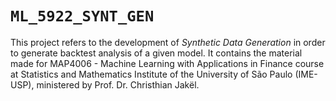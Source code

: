 ﻿# `ML_5922_SYNT_GEN`

This project refers to the development of *Synthetic Data Generation* in order to generate backtest analysis of a given model. It contains the material made for MAP4006 - Machine Learning with Applications in Finance course at Statistics and Mathematics Institute of the University of São Paulo (IME-USP), ministered by Prof. Dr. Christhian Jakël.

<!-- ## Project Structure -->
